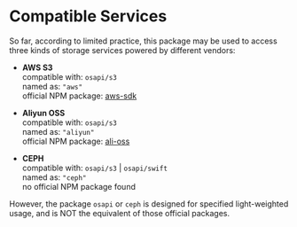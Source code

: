 #	Compatible Services

So far, according to limited practice, this package may be used to access three kinds of storage services powered by different vendors:

*	__AWS S3__  
	compatible with: `osapi/s3`  
	named as: `"aws"`  
	official NPM package: [aws-sdk](https://www.npmjs.com/package/aws-sdk)

*	__Aliyun OSS__  
	compatible with: `osapi/s3`  
	named as: `"aliyun"`  
	official NPM package: [ali-oss](https://www.npmjs.com/package/ali-oss)

*	__CEPH__  
	compatible with: `osapi/s3` | `osapi/swift`  
	named as: `"ceph"`  
	no official NPM package found

However, the package `osapi` or `ceph` is designed for specified light-weighted usage, and is NOT the equivalent of those official packages.